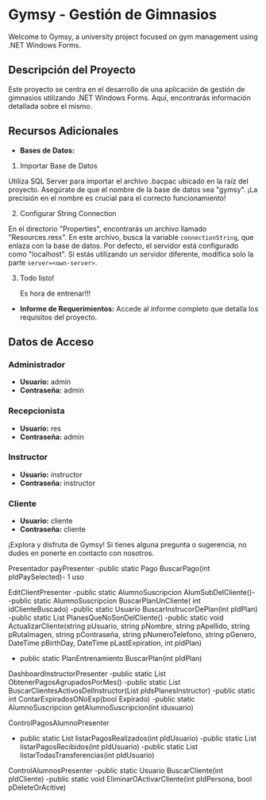 # Gymsy - Gestión de Gimnasios

Welcome to Gymsy, a university project focused on gym management using .NET Windows Forms.

## Descripción del Proyecto

Este proyecto se centra en el desarrollo de una aplicación de gestión de gimnasios utilizando .NET Windows Forms. Aquí, encontrarás información detallada sobre el mismo.

## Recursos Adicionales

- **Bases de Datos:**

1. Importar Base de Datos

  Utiliza SQL Server para importar el archivo .bacpac ubicado en la raíz del proyecto. Asegúrate de que el nombre de la base de datos sea "gymsy". ¡La precisión en el nombre   es crucial para el correcto funcionamiento!

2. Configurar String Connection

  En el directorio "Properties", encontrarás un archivo llamado "Resources.resx". En este archivo, busca la variable `connectionString`, que enlaza con la base de datos. Por   defecto, el servidor está configurado como "localhost". Si estás utilizando un servidor diferente, modifica solo la parte `server=<own-server>`.

3. Todo listo!
   
   Es hora de entrenar!!!
   
- **Informe de Requerimientos:** Accede al informe completo que detalla los requisitos del proyecto.

## Datos de Acceso

### Administrador

- **Usuario:** admin
- **Contraseña:** admin

### Recepcionista

- **Usuario:** res
- **Contraseña:** admin

### Instructor

- **Usuario:** instructor
- **Contraseña:** instructor

### Cliente

- **Usuario:** cliente
- **Contraseña:** cliente

¡Explora y disfruta de Gymsy! Si tienes alguna pregunta o sugerencia, no dudes en ponerte en contacto con nosotros.



Presentador payPresenter
-public static Pago BuscarPago(int pIdPaySelected)- 1 uso 

EditClientPresenter
-public static AlumnoSuscripcion AlumSubDelCliente()-
-public static AlumnoSuscripcion BuscarPlanUnCliente( int idClienteBuscado)
-public static Usuario BuscarInstrucorDePlan(int pIdPlan)
-public static List<PlanEntrenamiento> PlanesQueNoSonDelCliente()
-public static void ActualizarCliente(string pUsuario, string pNombre,     string pApellido, string pRutaImagen, string pContraseña,
            string pNumeroTelefono, string pGenero, DateTime pBirthDay, DateTime pLastExpiration, int pIdPlan)
- public static PlanEntrenamiento BuscarPlan(int pIdPlan)


DashboardInstructorPresenter
-public static List<PagoPorMes> ObtenerPagosAgrupadosPorMes()
-public static List<Usuario> BuscarClientesActivosDelInstructor(List<int> pIdsPlanesInstructor)
-public static int ContarExpiradosONoExp(bool Expirado)
-public static AlumnoSuscripcion getAlumnoSuscripcion(int idusuario)

ControlPagosAlumnoPresenter
- public static List<Pago> listarPagosRealizados(int pIdUsuario)
-public static List<Pago> listarPagosRecibidos(int pIdUsuario)
-public static List<Pago> listarTodasTransferencias(int pIdUsuario)


ControlAlumnosPresenter
-public static Usuario BuscarCliente(int pIdCliente)
-public static void EliminarOActivarCliente(int pIdPersona, bool pDeleteOrAcitive)
